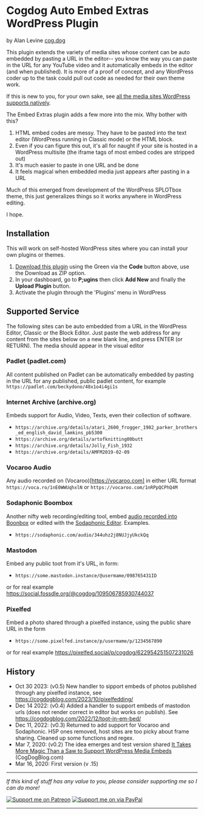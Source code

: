 # Cogdog Auto Embed Extras WordPress Plugin

by Alan Levine [cog.dog](https://cog.dog)

This plugin  extends the variety of media sites whose content can be auto embedded by pasting a URL in the editor-- you know the way you can paste in the URL for any YouTube video and it automatically embeds in the editor (and when published). It is more of a proof of concept, and any WordPress coder up to the task could pull out code as needed for their own theme work.

If this is new to you, for your own sake, see [all the media sites WordPress supports natively](https://wordpress.org/support/article/embeds/). 
 
The Embed Extras plugin adds a few more into the mix. Why bother with this?

1. HTML embed codes are messy. They have to be pasted into the text editor (WordPress running in Classic mode) or the HTML block.
2. Even if you can figure this out, it's all for naught if your site is hosted in a WordPress multisite (the iframe tags of most embed codes are stripped out)
3. It's much easier to paste in one URL and be done
4. It feels magical when embedded media just appears after pasting in a URL

Much of this emerged from development of the WordPress SPLOTbox theme, this just generalizes things so it works anywhere in WordPress editing.

I hope.

## Installation

This will work on self-hosted WordPress sites where you can install your own plugins or themes.  

1. [Download this plugin](https://github.com/cogdog/wp-embed-extras/archive/refs/heads/master.zip) using the Green via the **Code** button above, use the Download as ZIP option.
2. In your dashboard, go to **P;ugins** then click **Add New** and finally the **Upload Plugin** button.
3. Activate the plugin through the 'Plugins' menu in WordPress



## Supported Service

The following sites can be auto embedded from a URL in the WordPress Editor, Classic or the Block Editor. Just paste the web address for any content from the sites below on a new blank line, and press ENTER (or RETURN). The media should appear in the visual editor

### Padlet (padlet.com)

All content published on Padlet can be automatically embedded by pasting in the URL for any published, public padlet content, for example `https://padlet.com/beckydono/48x1o4i4gi1s`

### Internet Archive (archive.org)

Embeds support for Audio, Video, Texts, even their collection of software.

* `https://archive.org/details/atari_2600_frogger_1982_parker_brothers_ed_english_david_lamkins_pb5300`
* `https://archive.org/details/artofknitting00butt`
* `https://archive.org/details/Jolly_Fish_1932`
* `https://archive.org/details/AMFM2019-02-09`

### Vocaroo Audio
Any audio recorded on (Vocaroo)[https://vocaroo.com] in either URL format `https://voca.ro/1nE0WWUqhxlN` or `https://vocaroo.com/1nRPpQCPhQ4M`

### Sodaphonic Boombox
Another nifty web recording/editing tool, embed [audio recorded into Boonbox](https://sodaphonic.com/boombox) or edited with the [Sodaphonic Editor](https://sodaphonic.com/editor). Examples.

* `https://sodaphonic.com/audio/344uhz2j8NUJjyUkckQq`

### Mastodon
Embed any public toot from it's URL, in form:

* `https://some.mastodon.instance/@usermame/098765431ID`

or for real example https://social.fossdle.org/@cogdog/109506785930744037

### Pixelfed

Embed a photo shared through a pixelfed instance, using the public share URL in the form

* `https://some.pixelfed.instance/p/usermame/p/1234567890`

or for real example https://pixelfed.social/p/cogdog/622954251507231026

## History

* Oct 30 2023: (v0.5) New handler to sipport embeds of photos published through any pixelfed instance, see https://cogdogblog.com/2023/10/pixelfedding/
* Dec 14 2022: (v0.4) Added a handler to support embeds of mastodon urls (does not render correct in editor but works on publish). See https://cogdogblog.com/2022/12/toot-in-em-bed/
* Dec 11, 2022: (v0.3) Returned to add support for Vocaroo and Sodaphonic. H5P ones removed, host sites are too picky about frame sharing. Cleaned up some functions and regex.
* Mar 7, 2020:  (v0.2) The idea emerges and test version shared [It Takes More Magic Than a Saw to Support WordPress Media Embeds](https://cogdogblog.com/2020/03/magic-wordpress-media-embeds/) (CogDogBlog.com)
* Mar 16, 2020: First version (v .15)


-----
*If this kind of stuff has any value to you, please consider supporting me so I can do more!*

[![Support me on Patreon](http://cogdog.github.io/images/badge-patreon.png)](https://patreon.com/cogdog) [![Support me on via PayPal](http://cogdog.github.io/images/badge-paypal.png)](https://paypal.me/cogdog)

----- 


